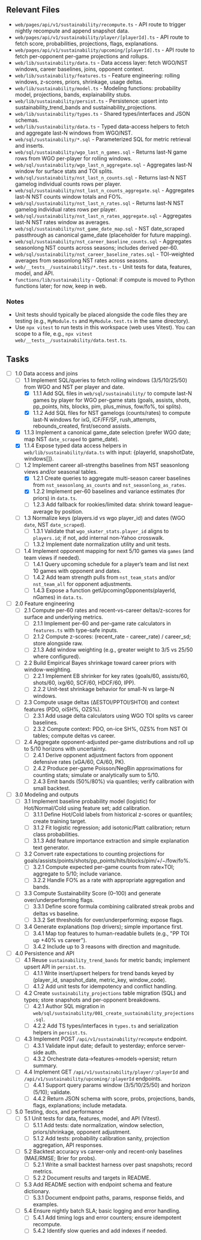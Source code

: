 ## Relevant Files

- `web/pages/api/v1/sustainability/recompute.ts` - API route to trigger nightly recompute and append snapshot data.
- `web/pages/api/v1/sustainability/player/[playerId].ts` - API route to fetch score, probabilities, projections, flags, explanations.
- `web/pages/api/v1/sustainability/upcoming/[playerId].ts` - API route to fetch per-opponent per-game projections and rollups.
- `web/lib/sustainability/data.ts` - Data access layer: fetch WGO/NST windows, career baselines, joins, opponent context.
- `web/lib/sustainability/features.ts` - Feature engineering: rolling windows, z-scores, priors, shrinkage, usage deltas.
- `web/lib/sustainability/model.ts` - Modeling functions: probability model, projections, bands, explainability stubs.
- `web/lib/sustainability/persist.ts` - Persistence: upsert into sustainability_trend_bands and sustainability_projections.
- `web/lib/sustainability/types.ts` - Shared types/interfaces and JSON schemas.
- `web/lib/sustainability/data.ts` - Typed data-access helpers to fetch and aggregate last-N windows from WGO/NST.
- `web/sql/sustainability/*.sql` - Parameterized SQL for metric retrieval and inserts.
- `web/sql/sustainability/wgo_last_n_games.sql` - Returns last-N game rows from WGO per-player for rolling windows.
- `web/sql/sustainability/wgo_last_n_aggregate.sql` - Aggregates last-N window for surface stats and TOI splits.
- `web/sql/sustainability/nst_last_n_counts.sql` - Returns last-N NST gamelog individual counts rows per player.
- `web/sql/sustainability/nst_last_n_counts_aggregate.sql` - Aggregates last-N NST counts window totals and FO%.
- `web/sql/sustainability/nst_last_n_rates.sql` - Returns last-N NST gamelog individual rates rows per player.
- `web/sql/sustainability/nst_last_n_rates_aggregate.sql` - Aggregates last-N NST rates window as averages.
- `web/sql/sustainability/nst_game_date_map.sql` - NST date_scraped passthrough as canonical game_date (placeholder for future mapping).
- `web/sql/sustainability/nst_career_baseline_counts.sql` - Aggregates seasonlong NST counts across seasons; includes derived per-60.
- `web/sql/sustainability/nst_career_baseline_rates.sql` - TOI-weighted averages from seasonlong NST rates across seasons.
- `web/__tests__/sustainability/*.test.ts` - Unit tests for data, features, model, and API.
- `functions/lib/sustainability` - Optional: if compute is moved to Python functions later; for now, keep in web.

### Notes

- Unit tests should typically be placed alongside the code files they are testing (e.g., `MyModule.ts` and `MyModule.test.ts` in the same directory).
- Use `npx vitest` to run tests in this workspace (web uses Vitest). You can scope to a file, e.g., `npx vitest web/__tests__/sustainability/data.test.ts`.

## Tasks

- [ ] 1.0 Data access and joins
  - [ ] 1.1 Implement SQL/queries to fetch rolling windows (3/5/10/25/50) from WGO and NST per player and date.
    - [x] 1.1.1 Add SQL files in `web/sql/sustainability/` to compute last-N games by player for WGO per-game stats (goals, assists, shots, pp_points, hits, blocks, pim, plus_minus, fow/fo%, toi splits).
    - [x] 1.1.2 Add SQL files for NST gamelogs (counts/rates) to compute last-N windows for ixG, iCF/FF/SF, rush_attempts, rebounds_created, first/second assists.
  - [x] 1.1.3 Implement a canonical game_date selection (prefer WGO date; map NST `date_scraped` to game_date).
  - [x] 1.1.4 Expose typed data access helpers in `web/lib/sustainability/data.ts` with input: {playerId, snapshotDate, windows[]}.
  - [ ] 1.2 Implement career all-strengths baselines from NST seasonlong views and/or seasonal tables.
    - [x] 1.2.1 Create queries to aggregate multi-season career baselines from `nst_seasonlong_as_counts` and `nst_seasonlong_as_rates`.
    - [x] 1.2.2 Implement per-60 baselines and variance estimates (for priors) in `data.ts`.
    - [ ] 1.2.3 Add fallback for rookies/limited data: shrink toward league-average by position.
  - [ ] 1.3 Normalize keys (players.id vs wgo player_id) and dates (WGO `date`, NST `date_scraped`).
    - [ ] 1.3.1 Validate that `wgo_skater_stats.player_id` aligns to `players.id`; if not, add internal non-Yahoo crosswalk.
    - [ ] 1.3.2 Implement date normalization utility and unit tests.
  - [ ] 1.4 Implement opponent mapping for next 5/10 games via `games` (and team views if needed).
    - [ ] 1.4.1 Query upcoming schedule for a player’s team and list next 10 games with opponent and dates.
    - [ ] 1.4.2 Add team strength pulls from `nst_team_stats` and/or `nst_team_all` for opponent adjustments.
    - [ ] 1.4.3 Expose a function getUpcomingOpponents(playerId, nGames) in `data.ts`.

- [ ] 2.0 Feature engineering
  - [ ] 2.1 Compute per-60 rates and recent-vs-career deltas/z-scores for surface and underlying metrics.
    - [ ] 2.1.1 Implement per-60 and per-game rate calculators in `features.ts` with type-safe inputs.
    - [ ] 2.1.2 Compute z-scores: (recent_rate - career_rate) / career_sd; store alongside raw.
    - [ ] 2.1.3 Add window weighting (e.g., greater weight to 3/5 vs 25/50 where configured).
  - [ ] 2.2 Build Empirical Bayes shrinkage toward career priors with window-weighting.
    - [ ] 2.2.1 Implement EB shrinker for key rates (goals/60, assists/60, shots/60, ixg/60, SCF/60, HDCF/60, IPP).
    - [ ] 2.2.2 Unit-test shrinkage behavior for small-N vs large-N windows.
  - [ ] 2.3 Compute usage deltas (ΔESTOI/PPTOI/SHTOI) and context features (PDO, oiSH%, OZS%).
    - [ ] 2.3.1 Add usage delta calculators using WGO TOI splits vs career baselines.
    - [ ] 2.3.2 Compute context: PDO, on-ice SH%, OZS% from NST OI tables; compute deltas vs career.
  - [ ] 2.4 Aggregate opponent-adjusted per-game distributions and roll up to 5/10 horizons with uncertainty.
    - [ ] 2.4.1 Derive opponent adjustment factors from opponent defensive rates (xGA/60, CA/60, PK).
    - [ ] 2.4.2 Produce per-game Poisson/NegBin approximations for counting stats; simulate or analytically sum to 5/10.
    - [ ] 2.4.3 Emit bands (50%/80%) via quantiles; verify calibration with small backtest.

- [ ] 3.0 Modeling and outputs
  - [ ] 3.1 Implement baseline probability model (logistic) for Hot/Normal/Cold using feature set; add calibration.
    - [ ] 3.1.1 Define Hot/Cold labels from historical z-scores or quantiles; create training target.
    - [ ] 3.1.2 Fit logistic regression; add isotonic/Platt calibration; return class probabilities.
    - [ ] 3.1.3 Add feature importance extraction and simple explanation text generator.
  - [ ] 3.2 Convert rate expectations to counting projections for goals/assists/points/shots/pp_points/hits/blocks/pim/+/−/fow/fo%.
    - [ ] 3.2.1 Compute expected per-game counts from rate×TOI; aggregate to 5/10; include variance.
    - [ ] 3.2.2 Handle FO% as a rate with appropriate aggregation and bands.
  - [ ] 3.3 Compute Sustainability Score (0–100) and generate over/underperforming flags.
    - [ ] 3.3.1 Define score formula combining calibrated streak probs and deltas vs baseline.
    - [ ] 3.3.2 Set thresholds for over/underperforming; expose flags.
  - [ ] 3.4 Generate explanations (top drivers); simple importance first.
    - [ ] 3.4.1 Map top features to human-readable bullets (e.g., "PP TOI up +40% vs career").
    - [ ] 3.4.2 Include up to 3 reasons with direction and magnitude.

- [ ] 4.0 Persistence and API
  - [ ] 4.1 Reuse `sustainability_trend_bands` for metric bands; implement upsert API in `persist.ts`.
    - [ ] 4.1.1 Write insert/upsert helpers for trend bands keyed by (player_id, snapshot_date, metric_key, window_code).
    - [ ] 4.1.2 Add unit tests for idempotency and conflict handling.
  - [ ] 4.2 Create `sustainability_projections` table migration (SQL) and types; store snapshots and per-opponent breakdowns.
    - [ ] 4.2.1 Author SQL migration in `web/sql/sustainability/001_create_sustainability_projections.sql`.
    - [ ] 4.2.2 Add TS types/interfaces in `types.ts` and serialization helpers in `persist.ts`.
  - [ ] 4.3 Implement POST `/api/v1/sustainability/recompute` endpoint.
    - [ ] 4.3.1 Validate input date; default to yesterday; enforce server-side auth.
    - [ ] 4.3.2 Orchestrate data->features->models->persist; return summary.
  - [ ] 4.4 Implement GET `/api/v1/sustainability/player/:playerId` and `/api/v1/sustainability/upcoming/:playerId` endpoints.
    - [ ] 4.4.1 Support query params window (3/5/10/25/50) and horizon (5/10); validate.
    - [ ] 4.4.2 Return JSON schema with score, probs, projections, bands, flags, explanations; include metadata.

- [ ] 5.0 Testing, docs, and performance
  - [ ] 5.1 Unit tests for data, features, model, and API (Vitest).
    - [ ] 5.1.1 Add tests: date normalization, window selection, priors/shrinkage, opponent adjustment.
    - [ ] 5.1.2 Add tests: probability calibration sanity, projection aggregation, API responses.
  - [ ] 5.2 Backtest accuracy vs career-only and recent-only baselines (MAE/RMSE; Brier for probs).
    - [ ] 5.2.1 Write a small backtest harness over past snapshots; record metrics.
    - [ ] 5.2.2 Document results and targets in README.
  - [ ] 5.3 Add README section with endpoint schema and feature dictionary.
    - [ ] 5.3.1 Document endpoint paths, params, response fields, and examples.
  - [ ] 5.4 Ensure nightly batch SLA; basic logging and error handling.
    - [ ] 5.4.1 Add timing logs and error counters; ensure idempotent recompute.
    - [ ] 5.4.2 Identify slow queries and add indexes if needed.
